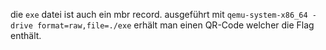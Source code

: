 die `exe` datei ist auch ein mbr record. ausgeführt mit `qemu-system-x86_64 -drive format=raw,file=./exe` erhält man einen QR-Code welcher die Flag enthält.
